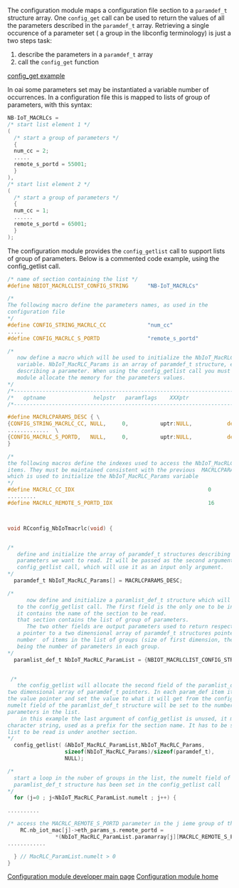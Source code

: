 The configuration module maps a configuration file section to a `paramdef_t` structure array. One `config_get` call can be used to return the values of all the parameters described in the `paramdef_t` array.
Retrieving a single occurence of a parameter set ( a group in the libconfig terminology) is just a two steps task:
1.  describe the parameters in a `paramdef_t` array
1.  call the `config_get` function


[config_get example](../../config/devusage/addaparam.md)


In oai some parameters set may be instantiated a variable number of occurrences. In a configuration file this is mapped to lists of group of parameters, with this syntax:
```c
NB-IoT_MACRLCs =
/* start list element 1 */
(
  /* start a group of parameters */
  {
  num_cc = 2;
  .....
  remote_s_portd = 55001;
  }
),
/* start list element 2 */
(
  /* start a group of parameters */
  {
  num_cc = 1;
  ......
  remote_s_portd = 65001;
  }
);

```
The configuration module provides the `config_getlist` call to support lists of group of parameters. Below is a commented code example, using the config_getlist call.

```c
/* name of section containing the list */
#define NBIOT_MACRLCLIST_CONFIG_STRING      "NB-IoT_MACRLCs"

/*
The following macro define the parameters names, as used in the
configuration file
*/
#define CONFIG_STRING_MACRLC_CC             "num_cc"
.....
#define CONFIG_MACRLC_S_PORTD               "remote_s_portd"

/*
   now define a macro which will be used to initialize the NbIoT_MacRLC_Params
   variable. NbIoT_MacRLC_Params is an array of paramdef_t structure, each item
   describing a parameter. When using the config_getlist call you must let the config
   module allocate the memory for the parameters values.
*/
/*------------------------------------------------------------------------------------------------------------*/
/*   optname               helpstr   paramflags    XXXptr              defXXXval                  type           numelt     */
/*------------------------------------------------------------------------------------------------------------*/

#define MACRLCPARAMS_DESC { \
{CONFIG_STRING_MACRLC_CC, NULL,     0,          uptr:NULL,           defintval:1,           TYPE_UINT,     0}, \
.............  \
{CONFIG_MACRLC_S_PORTD,   NULL,     0,          uptr:NULL,           defintval:50021,           TYPE_UINT,     0}, \
}

/*
the following macros define the indexes used to access the NbIoT_MacRLC_Params array
items. They must be maintained consistent with the previous  MACRLCPARAMS_DESC macro
which is used to initialize the NbIoT_MacRLC_Params variable
*/
#define MACRLC_CC_IDX                                          0
.........
#define MACRLC_REMOTE_S_PORTD_IDX                              16



void RCconfig_NbIoTmacrlc(void) {


/*
   define and initialize the array of paramdef_t structures describing the groups of
   parameters we want to read. It will be passed as the second argument of the
   config_getlist call, which will use it as an input only argument.
*/
  paramdef_t NbIoT_MacRLC_Params[] = MACRLCPARAMS_DESC;

/*
      now define and initialize a paramlist_def_t structure which will be passed
   to the config_getlist call. The first field is the only one to be initialized
   it contains the name of the section to be read.
   that section contains the list of group of parameters.
      The two other fields are output parameters used to return respectively
   a pointer to a two dimensional array of paramdef_t structures pointers, and the
   number  of items in the list of groups (size of first dimension, the second one
   being the number of parameters in each group.
*/
  paramlist_def_t NbIoT_MacRLC_ParamList = {NBIOT_MACRLCLIST_CONFIG_STRING,NULL,0};


 /*
   the config_getlist will allocate the second field of the paramlist_def_t structure, a
two dimensional array of paramdef_t pointers. In each param_def item it will allocate
the value pointer and set the value to what it will get from the config source. The
numelt field of the paramlist_def_t structure will be set to the number of groups of
parameters in the list.
    in this example the last argument of config_getlist is unused, it may contain a
character string, used as a prefix for the section name. It has to be specified when the
list to be read is under another section.
*/
  config_getlist( &NbIoT_MacRLC_ParamList,NbIoT_MacRLC_Params,
                  sizeof(NbIoT_MacRLC_Params)/sizeof(paramdef_t),
                  NULL);

/*
  start a loop in the nuber of groups in the list, the numelt field of the
  paramlist_def_t structure has been set in the config_getlist call
*/
  for (j=0 ; j<NbIoT_MacRLC_ParamList.numelt ; j++) {

..........

/* access the MACRLC_REMOTE_S_PORTD parameter in the j ieme group of the list */
	RC.nb_iot_mac[j]->eth_params_s.remote_portd =
               *(NbIoT_MacRLC_ParamList.paramarray[j][MACRLC_REMOTE_S_PORTD_IDX].iptr);
............

  } // MacRLC_ParamList.numelt > 0
}


```

[Configuration module developer main page](../../config/devusage.md)
[Configuration module home](../../config.md)
